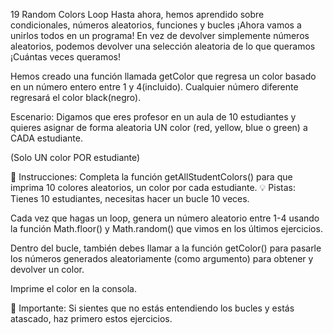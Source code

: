 19 Random Colors Loop
Hasta ahora, hemos aprendido sobre condicionales, números aleatorios, funciones y bucles ¡Ahora vamos a unirlos todos en un programa! En vez de devolver simplemente números aleatorios, podemos devolver una selección aleatoria de lo que queramos ¡Cuántas veces queramos!

Hemos creado una función llamada getColor que regresa un color basado en un número entero entre 1 y 4(incluido). Cualquier número diferente regresará el color black(negro).

Escenario: Digamos que eres profesor en un aula de 10 estudiantes y quieres asignar de forma aleatoria UN color (red, yellow, blue o green) a CADA estudiante.

(Solo UN color POR estudiante)

📝 Instrucciones:
Completa la función getAllStudentColors() para que imprima 10 colores aleatorios, un color por cada estudiante.
💡 Pistas:
Tienes 10 estudiantes, necesitas hacer un bucle 10 veces.

Cada vez que hagas un loop, genera un número aleatorio entre 1-4 usando la función Math.floor() y Math.random() que vimos en los últimos ejercicios.

Dentro del bucle, también debes llamar a la función getColor() para pasarle los números generados aleatoriamente (como argumento) para obtener y devolver un color.

Imprime el color en la consola.

🔎 Importante:
Si sientes que no estás entendiendo los bucles y estás atascado, haz primero estos ejercicios.